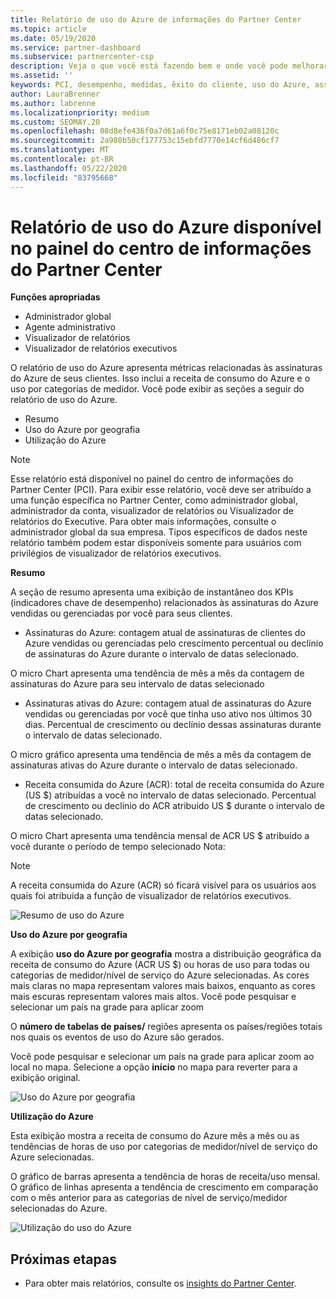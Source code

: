 ```yaml
---
title: Relatório de uso do Azure de informações do Partner Center
ms.topic: article
ms.date: 05/19/2020
ms.service: partner-dashboard
ms.subservice: partnercenter-csp
description: Veja o que você está fazendo bem e onde você pode melhorar a respeito do uso de assinaturas do Azure que você vende ou gerencia para seus clientes.
ms.assetid: ''
keywords: PCI, desempenho, medidas, êxito do cliente, uso do Azure, assinaturas, análise, relatório
author: LauraBrenner
ms.author: labrenne
ms.localizationpriority: medium
ms.custom: SEOMAY.20
ms.openlocfilehash: 08d8efe436f0a7d61a6f0c75e8171eb02a08120c
ms.sourcegitcommit: 2a980b50cf177753c15ebfd7770e14cf6d486cf7
ms.translationtype: MT
ms.contentlocale: pt-BR
ms.lasthandoff: 05/22/2020
ms.locfileid: "83795668"
---
```

# <a name="azure-usage-report-available-from-the-partner-center-insights-dashboard"></a>Relatório de uso do Azure disponível no painel do centro de informações do Partner Center

**Funções apropriadas**
- Administrador global
- Agente administrativo
- Visualizador de relatórios
- Visualizador de relatórios executivos

O relatório de uso do Azure apresenta métricas relacionadas às assinaturas do Azure de seus clientes. Isso inclui a receita de consumo do Azure e o uso por categorias de medidor. Você pode exibir as seções a seguir do relatório de uso do Azure.

- Resumo
- Uso do Azure por geografia
- Utilização do Azure

 > [!NOTE]
 > Esse relatório está disponível no painel do centro de informações do Partner Center (PCI). Para exibir esse relatório, você deve ser atribuído a uma função específica no Partner Center, como administrador global, administrador da conta, visualizador de relatórios ou Visualizador de relatórios do Executive. Para obter mais informações, consulte o administrador global da sua empresa. Tipos específicos de dados neste relatório também podem estar disponíveis somente para usuários com privilégios de visualizador de relatórios executivos.

**Resumo**

A seção de resumo apresenta uma exibição de instantâneo dos KPIs (indicadores chave de desempenho) relacionados às assinaturas do Azure vendidas ou gerenciadas por você para seus clientes.  

- Assinaturas do Azure: contagem atual de assinaturas de clientes do Azure vendidas ou gerenciadas pelo crescimento percentual ou declínio de assinaturas do Azure durante o intervalo de datas selecionado.

O micro Chart apresenta uma tendência de mês a mês da contagem de assinaturas do Azure para seu intervalo de datas selecionado
- Assinaturas ativas do Azure: contagem atual de assinaturas do Azure vendidas ou gerenciadas por você que tinha uso ativo nos últimos 30 dias.
Percentual de crescimento ou declínio dessas assinaturas durante o intervalo de datas selecionado.

O micro gráfico apresenta uma tendência de mês a mês da contagem de assinaturas ativas do Azure durante o intervalo de datas selecionado.

- Receita consumida do Azure (ACR): total de receita consumida do Azure (US $) atribuídas a você no intervalo de datas selecionado.
Percentual de crescimento ou declínio do ACR atribuído US $ durante o intervalo de datas selecionado. 

O micro Chart apresenta uma tendência mensal de ACR US $ atribuído a você durante o período de tempo selecionado Nota: 

> [!NOTE]
 > A receita consumida do Azure (ACR) só ficará visível para os usuários aos quais foi atribuída a função de visualizador de relatórios executivos.

![Resumo de uso do Azure](images/pci/pci_azure_usage_summary_1.png)

**Uso do Azure por geografia**

A exibição **uso do Azure por geografia** mostra a distribuição geográfica da receita de consumo do Azure (ACR US $) ou horas de uso para todas ou categorias de medidor/nível de serviço do Azure selecionadas. As cores mais claras no mapa representam valores mais baixos, enquanto as cores mais escuras representam valores mais altos. Você pode pesquisar e selecionar um país na grade para aplicar zoom 

O **número de tabelas de países/** regiões apresenta os países/regiões totais nos quais os eventos de uso do Azure são gerados.

Você pode pesquisar e selecionar um país na grade para aplicar zoom ao local no mapa. Selecione a opção **início** no mapa para reverter para a exibição original.

![Uso do Azure por geografia](images/pci/pci_azure_usage_by_geography_2.png)

**Utilização do Azure**

Esta exibição mostra a receita de consumo do Azure mês a mês ou as tendências de horas de uso por categorias de medidor/nível de serviço do Azure selecionadas. 

O gráfico de barras apresenta a tendência de horas de receita/uso mensal. O gráfico de linhas apresenta a tendência de crescimento em comparação com o mês anterior para as categorias de nível de serviço/medidor selecionadas do Azure.

![Utilização do uso do Azure](images/pci/pci_azure_usage_utilization_3.png)

## <a name="next-steps"></a>Próximas etapas

- Para obter mais relatórios, consulte os [insights do Partner Center](partner-center-insights.md).
